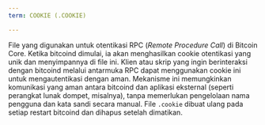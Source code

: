 ```yaml
---
term: COOKIE (.COOKIE)

---
```

File yang digunakan untuk otentikasi RPC (*Remote Procedure Call*) di Bitcoin Core. Ketika bitcoind dimulai, ia akan menghasilkan cookie otentikasi yang unik dan menyimpannya di file ini. Klien atau skrip yang ingin berinteraksi dengan bitcoind melalui antarmuka RPC dapat menggunakan cookie ini untuk mengautentikasi dengan aman. Mekanisme ini memungkinkan komunikasi yang aman antara bitcoind dan aplikasi eksternal (seperti perangkat lunak dompet, misalnya), tanpa memerlukan pengelolaan nama pengguna dan kata sandi secara manual. File `.cookie` dibuat ulang pada setiap restart bitcoind dan dihapus setelah dimatikan.
